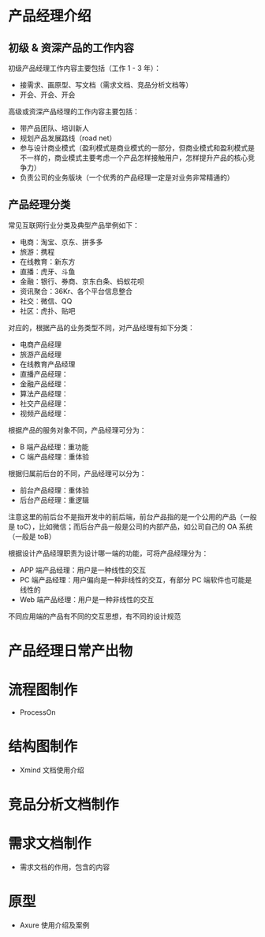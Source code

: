 # 产品经理介绍

## 初级 & 资深产品的工作内容

初级产品经理工作内容主要包括（工作 1 - 3 年）：

- 接需求、画原型、写文档（需求文档、竞品分析文档等）
- 开会、开会、开会

高级或资深产品经理的工作内容主要包括：

- 带产品团队、培训新人
- 规划产品发展路线（road net）
- 参与设计商业模式（盈利模式是商业模式的一部分，但商业模式和盈利模式是不一样的，商业模式主要考虑一个产品怎样接触用户，怎样提升产品的核心竞争力）
- 负责公司的业务版块（一个优秀的产品经理一定是对业务非常精通的）

## 产品经理分类

常见互联网行业分类及典型产品举例如下：

- 电商：淘宝、京东、拼多多
- 旅游：携程
- 在线教育：新东方
- 直播：虎牙、斗鱼
- 金融：银行、券商、京东白条、蚂蚁花呗
- 资讯聚合：36Kr、各个平台信息整合
- 社交：微信、QQ
- 社区：虎扑、贴吧

对应的，根据产品的业务类型不同，对产品经理有如下分类：

- 电商产品经理
- 旅游产品经理
- 在线教育产品经理
- 直播产品经理：
- 金融产品经理：
- 算法产品经理：
- 社交产品经理：
- 视频产品经理：

根据产品的服务对象不同，产品经理可分为：

- B 端产品经理：重功能
- C 端产品经理：重体验

根据归属前后台的不同，产品经理可以分为：

- 前台产品经理：重体验
- 后台产品经理：重逻辑

注意这里的前后台不是指开发中的前后端，前台产品指的是一个公用的产品（一般是 toC），比如微信；而后台产品一般是公司的内部产品，如公司自己的 OA 系统（一般是 toB）

根据设计产品经理职责为设计哪一端的功能，可将产品经理分为：

- APP 端产品经理：用户是一种线性的交互
- PC 端产品经理：用户偏向是一种非线性的交互，有部分 PC 端软件也可能是线性的
- Web 端产品经理：用户是一种非线性的交互

不同应用端的产品有不同的交互思想，有不同的设计规范

# 产品经理日常产出物

# 流程图制作

- ProcessOn

# 结构图制作

- Xmind 文档使用介绍

# 竞品分析文档制作

# 需求文档制作

- 需求文档的作用，包含的内容

# 原型

- Axure 使用介绍及案例
